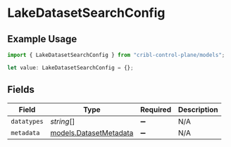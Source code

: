 # LakeDatasetSearchConfig

## Example Usage

```typescript
import { LakeDatasetSearchConfig } from "cribl-control-plane/models";

let value: LakeDatasetSearchConfig = {};
```

## Fields

| Field                                                  | Type                                                   | Required                                               | Description                                            |
| ------------------------------------------------------ | ------------------------------------------------------ | ------------------------------------------------------ | ------------------------------------------------------ |
| `datatypes`                                            | *string*[]                                             | :heavy_minus_sign:                                     | N/A                                                    |
| `metadata`                                             | [models.DatasetMetadata](../models/datasetmetadata.md) | :heavy_minus_sign:                                     | N/A                                                    |